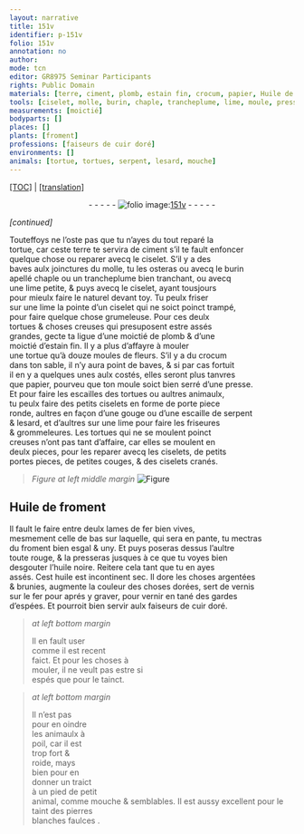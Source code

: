 ```yaml
---
layout: narrative
title: 151v
identifier: p-151v
folio: 151v
annotation: no
author:
mode: tcn
editor: GR8975 Seminar Participants
rights: Public Domain
materials: [terre, ciment, plomb, estain fin, crocum, papier, Huile de froment, fer, froment, huile noire, huile, argentées, brunies, vernis, vernir, cuir doré, pierres blanches faulces]
tools: [ciselet, molle, burin, chaple, trancheplume, lime, moule, presse, ciselets, gouge, couges, lames de fer]
measurements: [moictié]
bodyparts: []
places: []
plants: [froment]
professions: [faiseurs de cuir doré]
environments: []
animals: [tortue, tortues, serpent, lesard, mouche]
---
```


<p><a href="{{ site.baseurl }}/normalized/">[TOC]</a> | <a href="{{ site.baseurl }}/texts/p-151v_tl/" target="_blank">[translation]</a></p><div class="folio" align="center">- - - - - <a href="http://gallica.bnf.fr/ark:/12148/btv1b10500001g/f308.image" target="_blank"><img src="https://cu-mkp.github.io/2017-workshop-edition/assets/photo-icon.png" alt="folio image: " style="display:inline-block; margin-bottom:-3px;"/>151v</a> - - - - - </div>  
 
*[continued]*
  
Touteffoys ne l’oste pas que tu n’ayes du tout reparé la<br/> <span class="al">tortue</span>, car ceste <span class="m">terre</span> te servira de <span class="m">ciment</span> s’il te fault enfoncer<br/> quelque chose ou reparer avecq le <span class="tl">ciselet</span>. S’il y a des<br/> baves aulx joinctures du <span class="tl">molle</span>, tu les osteras ou avecq le <span class="tl">burin</span><br/> apellé <span class="tl">chaple</span> ou un <span class="tl">trancheplume</span> bien tranchant, ou avecq<br/> une <span class="tl">lime</span> petite, & puys avecq le <span class="tl">ciselet</span>, ayant tousjours<br/> pour mieulx faire le naturel devant toy. Tu peulx friser<br/> sur une <span class="tl">lime</span> la pointe d’un <span class="tl">ciselet</span> qui ne soict poinct trampé,<br/> pour faire quelque chose grumeleuse. Pour ces <span class="del">deulx</span><br/> <span class="al">tortues</span> & choses creuses qui presuposent estre assés<br/> grandes, gecte ta ligue d’une <span class="ms">moictié</span> de <span class="m">plomb</span> & d’une<br/> <span class="ms">moictié</span> d’<span class="m">estain fin</span>. Il y a plus d’affayre à mouler<br/> une <span class="al">tortue</span> qu’à douze moules de fleurs. S’il y a du <span class="m">crocum</span><br/> dans ton sable, il n’y aura point de baves, & si par cas fortuit<br/> il en y a quelques unes aulx costés, elles seront plus tanvres<br/> que <span class="m">papier</span>, pourveu que ton <span class="tl">moule</span> soict bien serré d’une <span class="tl">presse</span>.<br/> Et pour faire les escailles des <span class="al">tortues</span> ou aultres animaulx,<br/> tu peulx faire des petits <span class="tl">ciselets</span> en forme de porte piece<br/> ronde, aultres en façon d’une <span class="tl">gouge</span> ou d’une escaille de <span class="al">serpent</span><br/> & <span class="al">lesard</span>, et d’aultres sur une <span class="tl">lime</span> pour faire les friseures<br/> & grommeleures. Les <span class="al">tortues</span> qui ne se moulent poinct<br/> creuses n’ont pas tant d’affaire, car elles se moulent en<br/> deulx pieces, pour les reparer avecq les <span class="tl">ciselets</span>, de petits<br/> portes pieces, de petites <span class="tl">couges</span>, & des <span class="tl">ciselets</span> cranés. 
> *Figure*
> *at left middle margin*
> <a href="https://drive.google.com/open?id=0B9-oNrvWdlO5bk1US2QxRTVwa2s" target="_blank"><img src="https://cu-mkp.github.io/GR8975-edition/assets/photo-icon.png" alt="Figure" style="display:inline-block; margin-bottom:-3px;"/></a>
 
 
 
  

## <span class="m">Huile de <span class="pa">froment</span></span>

 
Il fault le faire entre deulx <span class="tl">lames de <span class="m">fer</span></span> bien vives,<br/> mesmem<span class="exp">ent</span> celle de bas sur laquelle, qui sera en pante, tu mectras<br/> du <span class="m"><span class="pa">froment</span></span> bien esgal & uny. Et puys poseras dessus l’aultre<br/> toute rouge, & la presseras jusques à ce que tu voyes bien<br/> desgouter l’<span class="m">huile noire</span>. Reitere cela tant que tu en ayes<br/> assés. Cest <span class="m">huile</span> est incontinent sec. Il dore les choses <span class="m">argentées</span><br/> & <span class="m">brunies</span>, augmente la couleur des choses dorées, sert de <span class="m">vernis</span><br/> sur le <span class="m">fer</span> pour aprés y graver, pour <span class="m">vernir</span> en tané des gardes<br/> d’espées. Et pourroit bien servir aulx <span class="pro">faiseurs de <span class="m">cuir doré</span></span>.
 
> *at left bottom margin*
> 
> 
>  Il en fault user<br/> co<span class="exp">mm</span>e il est recent<br/> faict. Et pour les choses à<br/> mouler, il ne veult pas estre si<br/> espés que pour le tainct.
 
> *at left bottom margin*
> 
> 
>  Il n’est pas<br/> pour en oindre<br/> les animaulx à<br/> poil, car il est<br/> trop fort &<br/> roide, mays<br/> bien pour en<br/> donner un traict<br/> à un pied de petit<br/> animal, co<span class="exp">mm</span>e <span class="al">mouche</span> & semblables. Il est aussy excellent pour le taint des <span class="m">pierres<br/> blanches faulces</span> <span class="ill"></span>.
 
